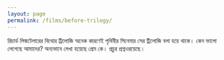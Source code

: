 ```yaml
---
layout: page
permalink: /films/before-trilogy/
---
```


রিচার্ড লিঙ্কটেলারের বিথোর ট্রিলোজি অনেক কারণেই পৃথিবীর সিনেমার সের ট্রিলোজি বলা হয়ে থাকে। কেন ভালো লেগেছে আমাদের? অন্যভাবে লেখা হয়েছে প্রেম কে। প্রচুর প্রশ্নওরয়েছে।

